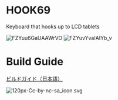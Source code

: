 # HOOK69
Keyboard that hooks up to LCD tablets

![FZYuu6GaUAAWrVO](https://user-images.githubusercontent.com/58157342/200510688-3af4f574-e172-4e91-9e70-78d721ca96f0.jpg)
![FZYuvYvaIAIYb_v](https://user-images.githubusercontent.com/58157342/200510768-6c2fcf67-2b0a-47be-a823-430fe7445b48.jpg)

# Build Guide

[ビルドガイド（日本語）](Documents/buildguide.md)

![120px-Cc-by-nc-sa_icon svg](https://user-images.githubusercontent.com/58157342/87903527-24883480-ca97-11ea-86a5-e6abcf258247.png)
